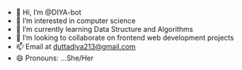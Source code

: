 - 👋 Hi, I’m @DIYA-bot
- 👀 I’m interested in computer science
- 🌱 I’m currently learning Data Structure and Algorithms
- 💞️ I’m looking to collaborate on frontend web development projects
- 📫 Email at duttadiya213@gmail.com
- 😄 Pronouns: ...She/Her
  

<!---
DIYA-bot/DIYA-bot is a ✨ special ✨ repository because its `README.md` (this file) appears on your GitHub profile.
You can click the Preview link to take a look at your changes.
--->
